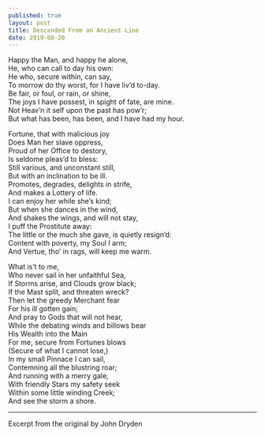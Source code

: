 ```yaml
---
published: true
layout: post
title: Descended From an Ancient Line 
date: 2019-08-20
---
```

Happy the Man, and happy he alone,  
He, who can call to day his own:  
He who, secure within, can say,  
To morrow do thy worst, for I have liv’d to-day.  
Be fair, or foul, or rain, or shine,  
The joys I have possest, in spight of fate, are mine.  
Not Heav’n it self upon the past has pow’r;  
But what has been, has been, and I have had my hour.  
  
Fortune, that with malicious joy  
Does Man her slave oppress,  
Proud of her Office to destory,  
Is seldome pleas’d to bless:  
Still various, and unconstant still,  
But with an inclination to be ill.  
Promotes, degrades, delights in strife,  
And makes a Lottery of life.  
I can enjoy her while she’s kind;  
But when she dances in the wind,  
And shakes the wings, and will not stay,  
I puff the Prostitute away:  
The little or the much she gave, is quietly resign’d:  
Content with poverty, my Soul I arm;  
And Vertue, tho’ in rags, will keep me warm.  
  
What is’t to me,  
Who never sail in her unfaithful Sea,  
If Storms arise, and Clouds grow black;  
If the Mast split, and threaten wreck?  
Then let the greedy Merchant fear  
For his ill gotten gain;  
And pray to Gods that will not hear,  
While the debating winds and billows bear  
His Wealth into the Main  
For me, secure from Fortunes blows  
(Secure of what I cannot lose,)  
In my small Pinnace I can sail,  
Contemning all the blustring roar;  
And running with a merry gale,  
With friendly Stars my safety seek  
Within some little winding Creek;  
And see the storm a shore.  
  
---------  
  
Excerpt from the original by John Dryden
